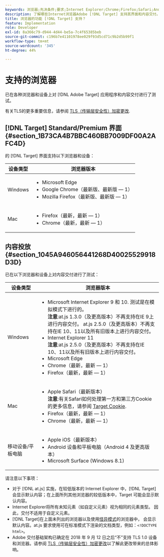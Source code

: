 ```yaml
---
keywords: 浏览器;先决条件;要求;Internet Explorer;Chrome;Firefox;Safari;Android;Surface
description: 了解哪些Internet浏览器Adobe [!DNL Target] 支持其界面和内容交付。
title: 浏览器的功能 [!DNL Target] 支持？
feature: Implementation
role: Developer
exl-id: 8a366c79-d944-4d44-be5a-7c4f65385beb
source-git-commit: c196b7e41101978ee029f93d5cd71c9b2d5b99f1
workflow-type: tm+mt
source-wordcount: '345'
ht-degree: 44%

---
```


# 支持的浏览器

已在各种浏览器和设备上对 [!DNL Adobe Target] 应用程序和内容交付进行了测试。

有关TLS的更多重要信息，请参阅 [TLS（传输层安全性）加密更改](https://developer.adobe.com/target/before-implement/tls-transport-layer-security-encryption/).

## [!DNL Target] Standard/Premium 界面 {#section_1B73CA4B7BBC460BB7009DF00A2AFC4D}

的 [!DNL Target] 界面支持以下浏览器和设备：

| 设备类型 | 浏览器版本 |
|--- |--- |
| Windows | <ul><li>Microsoft Edge</li><li>Google Chrome（最新版、最新版 — 1）</li><li>Mozilla Firefox（最新版、最新版 — 1）</li></ul> |
| Mac | <ul><li>Firefox（最新，最新 — 1）</li><li>Chrome（最新，最新 — 1）</li></ul> |

## 内容投放 {#section_1045A946056441268D40025529918D3D}

已在以下浏览器和设备上对内容交付进行了测试：

| 设备类型 | 浏览器版本 |
|--- |--- |
| Windows | <ul><li>Microsoft Internet Explorer 9 和 10. 测试是在模拟模式下进行的。<br>**注意**:at.js 1.3.0（及更高版本）不再支持在IE 9上进行内容交付。 at.js 2.5.0（及更高版本）不再支持在IE 10、11以及所有旧版本上进行内容交付。</li><li>Internet Explorer 11 <br>**注意**:at.js 2.5.0（及更高版本）不再支持在IE 10、11以及所有旧版本上进行内容交付。</li><li>Microsoft Edge</li><li>Chrome（最新，最新 — 1）</li><li>Firefox（最新，最新 — 1）</li></ul> |
| Mac | <ul><li>Apple Safari（最新版本）<br>**注意**:有关Safari如何处理第一方和第三方Cookie的更多信息，请参阅 [Target Cookie](https://developer.adobe.com/target/before-implement/privacy/cookie-behavior/).</li><li>Firefox（最新，最新 — 1）</li><li>Chrome（最新，最新 — 1）</li></ul> |
| 移动设备/平板电脑 | <ul><li>Apple iOS（最新版本）</li><li>Android 设备和平板电脑（Android 4 及更高版本）</li><li>Microsoft Surface (Windows 8.1)</li></ul> |

请注意以下事项：

* 对于 [!DNL at.js] 实施，在较低版本的 Internet Explorer 中，[!DNL Target] 会显示默认内容；在上面所列其他浏览器的较低版本中，Target 可能会显示默认内容。
* Internet Explorer将所有未知元素（如自定义元素）视为相同的元素类型。 因此，交付不适用于自定义元素。
* [!DNL Target]在上面未列出的浏览器以及使用[怪异模式](https://en.wikipedia.org/wiki/Quirks_mode)的浏览器中， 会显示默认内容。at.js 要求使用可在标准模式下渲染的文档类型，例如：`<!DOCTYPE html>`。
* Adobe 交付基础架构已确定在 2018 年 9 月 12 日之后“不”支持 TLS 1.0 设备和浏览器。请参阅 [TLS（传输层安全性）加密更改](https://developer.adobe.com/target/before-implement/tls-transport-layer-security-encryption/)以了解此更改带来的总体影响。
